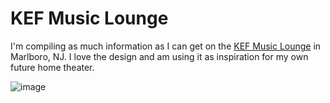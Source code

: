 # KEF Music Lounge

I'm compiling as much information as I can get on the [KEF Music Lounge](https://us.kef.com/thx-theater.html) in Marlboro, NJ. I love the design and am using it as inspiration for my own future home theater.

![image](https://user-images.githubusercontent.com/300/121764429-a8f10500-caf8-11eb-8c3b-b0f98521d517.png)
